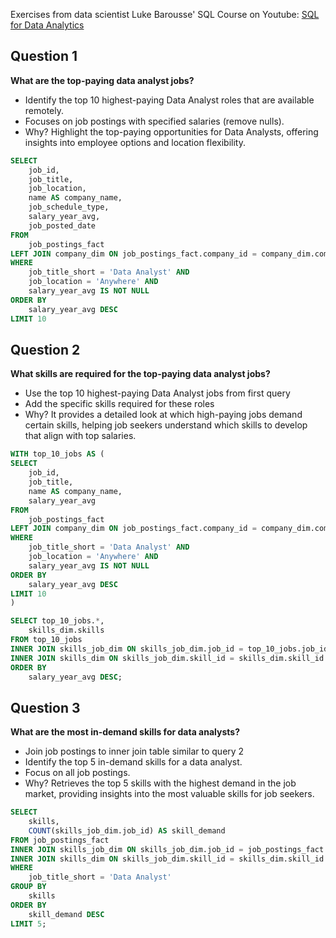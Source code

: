 Exercises from data scientist Luke Barousse' SQL Course on Youtube: 
[SQL for Data Analytics](https://www.youtube.com/watch?v=7mz73uXD9DA)


## Question 1
**What are the top-paying data analyst jobs?**
- Identify the top 10 highest-paying Data Analyst roles that are available remotely.
- Focuses on job postings with specified salaries (remove nulls).
- Why? Highlight the top-paying opportunities for Data Analysts, offering insights into employee options and location flexibility.

```sql
SELECT
    job_id,
    job_title,
    job_location,
    name AS company_name,
    job_schedule_type,
    salary_year_avg,
    job_posted_date
FROM
    job_postings_fact
LEFT JOIN company_dim ON job_postings_fact.company_id = company_dim.company_id
WHERE
    job_title_short = 'Data Analyst' AND
    job_location = 'Anywhere' AND
    salary_year_avg IS NOT NULL
ORDER BY
    salary_year_avg DESC
LIMIT 10
```

## Question 2
**What skills are required for the top-paying data analyst jobs?** 
- Use the top 10 highest-paying Data Analyst jobs from first query
- Add the specific skills required for these roles
- Why? It provides a detailed look at which high-paying jobs demand certain skills,
    helping job seekers understand which skills to develop that align with top salaries.

```sql
WITH top_10_jobs AS (
SELECT
    job_id,
    job_title,
    name AS company_name,
    salary_year_avg
FROM
    job_postings_fact
LEFT JOIN company_dim ON job_postings_fact.company_id = company_dim.company_id
WHERE
    job_title_short = 'Data Analyst' AND
    job_location = 'Anywhere' AND
    salary_year_avg IS NOT NULL
ORDER BY
    salary_year_avg DESC
LIMIT 10
)

SELECT top_10_jobs.*,
    skills_dim.skills
FROM top_10_jobs
INNER JOIN skills_job_dim ON skills_job_dim.job_id = top_10_jobs.job_id
INNER JOIN skills_dim ON skills_job_dim.skill_id = skills_dim.skill_id
ORDER BY
    salary_year_avg DESC;
```

## Question 3
**What are the most in-demand skills for data analysts?**
- Join job postings to inner join table similar to query 2
- Identify the top 5 in-demand skills for a data analyst.
- Focus on all job postings.
- Why? Retrieves the top 5 skills with the highest demand in the job market, 
    providing insights into the most valuable skills for job seekers.

```sql
SELECT
    skills,
    COUNT(skills_job_dim.job_id) AS skill_demand
FROM job_postings_fact
INNER JOIN skills_job_dim ON skills_job_dim.job_id = job_postings_fact.job_id
INNER JOIN skills_dim ON skills_job_dim.skill_id = skills_dim.skill_id
WHERE 
    job_title_short = 'Data Analyst'
GROUP BY 
    skills
ORDER BY 
    skill_demand DESC
LIMIT 5;
```
